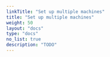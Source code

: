 ```yaml
---
linkTitle: "Set up multiple machines"
title: "Set up multiple machines"
weight: 50
layout: "docs"
type: "docs"
no_list: true
description: "TODO"
---
```

